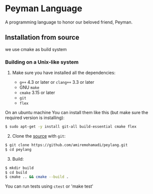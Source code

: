 # Peyman Language

A programming language to honor our beloved friend, Peyman.

## Installation from source

we use cmake as build system

### Building on a Unix-like system
1. Make sure you have installed all the dependencies:

    * `g++` 4.3 or later or `clang++` 3.3 or later
    * GNU `make`
    * `cmake` 3.15 or later
    * `git`
    * `flex`

On an ubuntu machine You can install them like this (but make sure the required version is installing):
```sh
$ sudo apt-get -y install git-all build-essential cmake flex
```

2. Clone the [source](https://github.com/amiremohamadi/peylang.git) with `git`:
```sh
$ git clone https://github.com/amiremohamadi/peylang.git
$ cd peylang
```

3. Build:
```sh
$ mkdir build
$ cd build
$ cmake .. && cmake --build .
```

You can run tests using `ctest` or 'make test'

